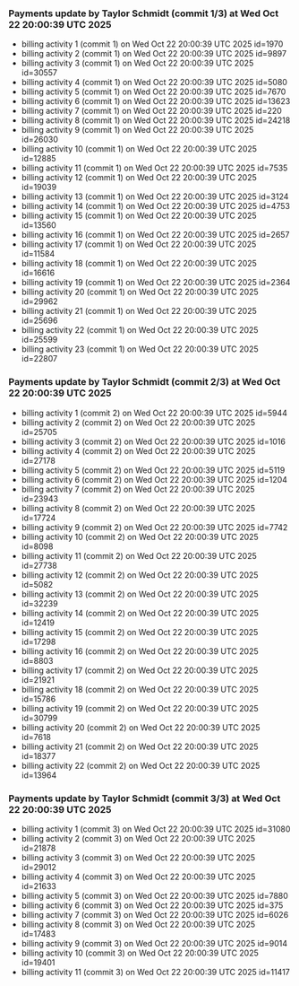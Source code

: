 
### Payments update by Taylor Schmidt (commit 1/3) at Wed Oct 22 20:00:39 UTC 2025
- billing activity 1 (commit 1) on Wed Oct 22 20:00:39 UTC 2025 id=1970
- billing activity 2 (commit 1) on Wed Oct 22 20:00:39 UTC 2025 id=9897
- billing activity 3 (commit 1) on Wed Oct 22 20:00:39 UTC 2025 id=30557
- billing activity 4 (commit 1) on Wed Oct 22 20:00:39 UTC 2025 id=5080
- billing activity 5 (commit 1) on Wed Oct 22 20:00:39 UTC 2025 id=7670
- billing activity 6 (commit 1) on Wed Oct 22 20:00:39 UTC 2025 id=13623
- billing activity 7 (commit 1) on Wed Oct 22 20:00:39 UTC 2025 id=220
- billing activity 8 (commit 1) on Wed Oct 22 20:00:39 UTC 2025 id=24218
- billing activity 9 (commit 1) on Wed Oct 22 20:00:39 UTC 2025 id=26030
- billing activity 10 (commit 1) on Wed Oct 22 20:00:39 UTC 2025 id=12885
- billing activity 11 (commit 1) on Wed Oct 22 20:00:39 UTC 2025 id=7535
- billing activity 12 (commit 1) on Wed Oct 22 20:00:39 UTC 2025 id=19039
- billing activity 13 (commit 1) on Wed Oct 22 20:00:39 UTC 2025 id=3124
- billing activity 14 (commit 1) on Wed Oct 22 20:00:39 UTC 2025 id=4753
- billing activity 15 (commit 1) on Wed Oct 22 20:00:39 UTC 2025 id=13560
- billing activity 16 (commit 1) on Wed Oct 22 20:00:39 UTC 2025 id=2657
- billing activity 17 (commit 1) on Wed Oct 22 20:00:39 UTC 2025 id=11584
- billing activity 18 (commit 1) on Wed Oct 22 20:00:39 UTC 2025 id=16616
- billing activity 19 (commit 1) on Wed Oct 22 20:00:39 UTC 2025 id=2364
- billing activity 20 (commit 1) on Wed Oct 22 20:00:39 UTC 2025 id=29962
- billing activity 21 (commit 1) on Wed Oct 22 20:00:39 UTC 2025 id=25696
- billing activity 22 (commit 1) on Wed Oct 22 20:00:39 UTC 2025 id=25599
- billing activity 23 (commit 1) on Wed Oct 22 20:00:39 UTC 2025 id=22807

### Payments update by Taylor Schmidt (commit 2/3) at Wed Oct 22 20:00:39 UTC 2025
- billing activity 1 (commit 2) on Wed Oct 22 20:00:39 UTC 2025 id=5944
- billing activity 2 (commit 2) on Wed Oct 22 20:00:39 UTC 2025 id=25705
- billing activity 3 (commit 2) on Wed Oct 22 20:00:39 UTC 2025 id=1016
- billing activity 4 (commit 2) on Wed Oct 22 20:00:39 UTC 2025 id=27178
- billing activity 5 (commit 2) on Wed Oct 22 20:00:39 UTC 2025 id=5119
- billing activity 6 (commit 2) on Wed Oct 22 20:00:39 UTC 2025 id=1204
- billing activity 7 (commit 2) on Wed Oct 22 20:00:39 UTC 2025 id=23943
- billing activity 8 (commit 2) on Wed Oct 22 20:00:39 UTC 2025 id=17724
- billing activity 9 (commit 2) on Wed Oct 22 20:00:39 UTC 2025 id=7742
- billing activity 10 (commit 2) on Wed Oct 22 20:00:39 UTC 2025 id=8098
- billing activity 11 (commit 2) on Wed Oct 22 20:00:39 UTC 2025 id=27738
- billing activity 12 (commit 2) on Wed Oct 22 20:00:39 UTC 2025 id=5082
- billing activity 13 (commit 2) on Wed Oct 22 20:00:39 UTC 2025 id=32239
- billing activity 14 (commit 2) on Wed Oct 22 20:00:39 UTC 2025 id=12419
- billing activity 15 (commit 2) on Wed Oct 22 20:00:39 UTC 2025 id=17298
- billing activity 16 (commit 2) on Wed Oct 22 20:00:39 UTC 2025 id=8803
- billing activity 17 (commit 2) on Wed Oct 22 20:00:39 UTC 2025 id=21921
- billing activity 18 (commit 2) on Wed Oct 22 20:00:39 UTC 2025 id=15786
- billing activity 19 (commit 2) on Wed Oct 22 20:00:39 UTC 2025 id=30799
- billing activity 20 (commit 2) on Wed Oct 22 20:00:39 UTC 2025 id=7618
- billing activity 21 (commit 2) on Wed Oct 22 20:00:39 UTC 2025 id=18377
- billing activity 22 (commit 2) on Wed Oct 22 20:00:39 UTC 2025 id=13964

### Payments update by Taylor Schmidt (commit 3/3) at Wed Oct 22 20:00:39 UTC 2025
- billing activity 1 (commit 3) on Wed Oct 22 20:00:39 UTC 2025 id=31080
- billing activity 2 (commit 3) on Wed Oct 22 20:00:39 UTC 2025 id=21878
- billing activity 3 (commit 3) on Wed Oct 22 20:00:39 UTC 2025 id=29012
- billing activity 4 (commit 3) on Wed Oct 22 20:00:39 UTC 2025 id=21633
- billing activity 5 (commit 3) on Wed Oct 22 20:00:39 UTC 2025 id=7880
- billing activity 6 (commit 3) on Wed Oct 22 20:00:39 UTC 2025 id=375
- billing activity 7 (commit 3) on Wed Oct 22 20:00:39 UTC 2025 id=6026
- billing activity 8 (commit 3) on Wed Oct 22 20:00:39 UTC 2025 id=17483
- billing activity 9 (commit 3) on Wed Oct 22 20:00:39 UTC 2025 id=9014
- billing activity 10 (commit 3) on Wed Oct 22 20:00:39 UTC 2025 id=19401
- billing activity 11 (commit 3) on Wed Oct 22 20:00:39 UTC 2025 id=11417
